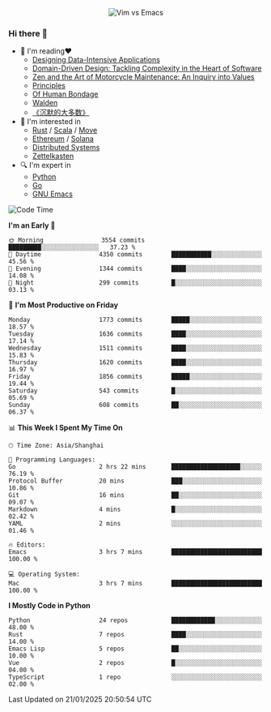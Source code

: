 <p align="center">
    <img src="https://gist.githubusercontent.com/coldnight/e696baffb094e71c96cb302118878eae/raw/40ea5053a6f66cc65f90f437e4173497da225958/banner.gif" alt="Vim vs Emacs" />
</p>

### Hi there 👋

- 📖 I'm reading❤️
    + [Designing Data-Intensive Applications](https://www.oreilly.com/library/view/designing-data-intensive-applications/9781491903063/)
    + [Domain-Driven Design: Tackling Complexity in the Heart of Software](https://www.dddcommunity.org/book/evans_2003/)
    + [Zen and the Art of Motorcycle Maintenance: An Inquiry into Values](https://en.wikipedia.org/wiki/Zen_and_the_Art_of_Motorcycle_Maintenance)
    + [Principles](https://www.principles.com/)
    + [Of Human Bondage](https://en.wikipedia.org/wiki/Of_Human_Bondage)
    + [Walden](https://en.wikipedia.org/wiki/Walden)
    + [《沉默的大多数》](https://en.wikipedia.org/wiki/Silent_majority)
- 🌱 I'm interested in
    + [Rust](https://www.rust-lang.org/) / [Scala](https://www.scala-lang.org/) / [Move](https://github.com/move-language/move/)
    + [Ethereum](https://ethereum.org/en/) / [Solana](https://solana.com/)
	+ [Distributed Systems](https://www.linuxzen.com/notes/topics/20200320174417_%E5%88%86%E5%B8%83%E5%BC%8F/)
	+ [Zettelkasten](https://www.linuxzen.com/notes/notes/20220120080920-slip_box/)
- 🔍 I'm expert in
    + [Python](https://www.python.org/)
    + [Go](https://go.dev/)
    + [GNU Emacs](https://www.gnu.org/software/emacs/)

<!--START_SECTION:waka-->
![Code Time](http://img.shields.io/badge/Code%20Time-3%2C211%20hrs%2051%20mins-blue)

**I'm an Early 🐤** 

```text
🌞 Morning                3554 commits        █████████░░░░░░░░░░░░░░░░   37.23 % 
🌆 Daytime                4350 commits        ███████████░░░░░░░░░░░░░░   45.56 % 
🌃 Evening                1344 commits        ████░░░░░░░░░░░░░░░░░░░░░   14.08 % 
🌙 Night                  299 commits         █░░░░░░░░░░░░░░░░░░░░░░░░   03.13 % 
```
📅 **I'm Most Productive on Friday** 

```text
Monday                   1773 commits        █████░░░░░░░░░░░░░░░░░░░░   18.57 % 
Tuesday                  1636 commits        ████░░░░░░░░░░░░░░░░░░░░░   17.14 % 
Wednesday                1511 commits        ████░░░░░░░░░░░░░░░░░░░░░   15.83 % 
Thursday                 1620 commits        ████░░░░░░░░░░░░░░░░░░░░░   16.97 % 
Friday                   1856 commits        █████░░░░░░░░░░░░░░░░░░░░   19.44 % 
Saturday                 543 commits         █░░░░░░░░░░░░░░░░░░░░░░░░   05.69 % 
Sunday                   608 commits         ██░░░░░░░░░░░░░░░░░░░░░░░   06.37 % 
```


📊 **This Week I Spent My Time On** 

```text
🕑︎ Time Zone: Asia/Shanghai

💬 Programming Languages: 
Go                       2 hrs 22 mins       ███████████████████░░░░░░   76.19 % 
Protocol Buffer          20 mins             ███░░░░░░░░░░░░░░░░░░░░░░   10.86 % 
Git                      16 mins             ██░░░░░░░░░░░░░░░░░░░░░░░   09.07 % 
Markdown                 4 mins              █░░░░░░░░░░░░░░░░░░░░░░░░   02.42 % 
YAML                     2 mins              ░░░░░░░░░░░░░░░░░░░░░░░░░   01.46 % 

🔥 Editors: 
Emacs                    3 hrs 7 mins        █████████████████████████   100.00 % 

💻 Operating System: 
Mac                      3 hrs 7 mins        █████████████████████████   100.00 % 
```

**I Mostly Code in Python** 

```text
Python                   24 repos            ████████████░░░░░░░░░░░░░   48.00 % 
Rust                     7 repos             ████░░░░░░░░░░░░░░░░░░░░░   14.00 % 
Emacs Lisp               5 repos             ██░░░░░░░░░░░░░░░░░░░░░░░   10.00 % 
Vue                      2 repos             █░░░░░░░░░░░░░░░░░░░░░░░░   04.00 % 
TypeScript               1 repo              ░░░░░░░░░░░░░░░░░░░░░░░░░   02.00 % 
```




 Last Updated on 21/01/2025 20:50:54 UTC
<!--END_SECTION:waka-->
